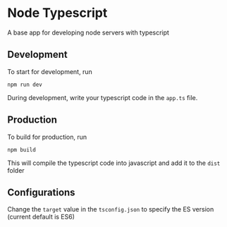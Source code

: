 # Node Typescript
A base app for developing node servers with typescript
## Development
To start for development, run 
```
npm run dev
```

During development, write your typescript code in the `app.ts` file.

## Production
To build for production, run 
```
npm build
```

This will compile the typescript code into javascript and add it to the `dist` folder

## Configurations
Change the `target` value in the `tsconfig.json` to specify the ES version (current default is ES6)
